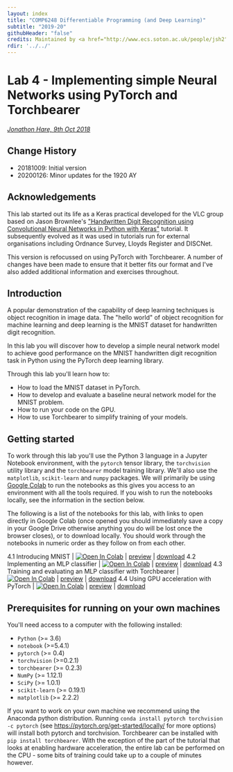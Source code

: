 ```yaml
---
layout: index
title: "COMP6248 Differentiable Programming (and Deep Learning)"
subtitle: "2019-20"
githubHeader: "false"
credits: Maintained by <a href="http://www.ecs.soton.ac.uk/people/jsh2">Dr Jonathon Hare</a>.
rdir: '../../'
---
```


# Lab 4 - Implementing simple Neural Networks using PyTorch and Torchbearer

_[Jonathon Hare, 9th Oct 2018](https://github.com/ecs-vlc/COMP6248)_

## Change History

- 20181009: Initial version
- 20200126: Minor updates for the 1920 AY

## Acknowledgements

This lab started out its life as a Keras practical developed for the VLC group based on Jason Brownlee's ["Handwritten Digit Recognition using Convolutional Neural Networks in Python with Keras"](http://machinelearningmastery.com/handwritten-digit-recognition-using-convolutional-neural-networks-python-keras/) tutorial. It subsequently evolved as it was used in tutorials run for external organisations including Ordnance Survey, Lloyds Register and DISCNet. 

This version is refocussed on using PyTorch with Torchbearer. A number of changes have been made to ensure that it better fits our format and I've also added additional information and exercises throughout. 

## Introduction 

A popular demonstration of the capability of deep learning techniques is object recognition in image data. The "hello world" of object recognition for machine learning and deep learning is the MNIST dataset for handwritten digit recognition.

In this lab you will discover how to develop a simple neural network model to achieve good performance on the MNIST handwritten digit recognition task in Python using the PyTorch deep learning library.

Through this lab you'll learn how to:

* How to load the MNIST dataset in PyTorch.
* How to develop and evaluate a baseline neural network model for the MNIST problem.
* How to run your code on the GPU.
* How to use Torchbearer to simplify training of your models.

## Getting started 

To work through this lab you'll use the Python 3 language in a Jupyter Notebook environment, with the `pytorch` tensor library, the `torchvision` utility library and the `torchbearer` model training library. We'll also use the `matplotlib`, `scikit-learn` and `numpy` packages. We will primarily be using [Google Colab](http://colab.research.google.com/) to run the notebooks as this gives you access to an environment with all the tools required. If you wish to run the notebooks locally, see the information in the section below.

The following is a list of the notebooks for this lab, with links to open directly in Google Colab (once opened you should immediately save a copy in your Google Drive otherwise anything you do will be lost once the browser closes), or to download locally. You should work through the notebooks in numeric order as they follow on from each other. 


4.1 Introducing MNIST | [![Open In Colab](https://colab.research.google.com/assets/colab-badge.svg)](https://colab.research.google.com/github/ecs-vlc/COMP6248/blob/master/docs/labs/lab4/4_1_MNIST.ipynb) | [preview](https://github.com/ecs-vlc/COMP6248/blob/master/docs/labs/lab4/4_1_MNIST.ipynb) | [download](https://raw.githubusercontent.com/ecs-vlc/COMP6248/master/docs/labs/lab4/4_1_MNIST.ipynb)
4.2 Implementing an MLP classifier | [![Open In Colab](https://colab.research.google.com/assets/colab-badge.svg)](https://colab.research.google.com/github/ecs-vlc/COMP6248/blob/master/docs/labs/lab4/4_2_MLP.ipynb) | [preview](https://github.com/ecs-vlc/COMP6248/blob/master/docs/labs/lab4/4_2_MLP.ipynb) | [download](https://raw.githubusercontent.com/ecs-vlc/COMP6248/master/docs/labs/lab4/4_2_MLP.ipynb)
4.3 Training and evaluating an MLP classifier with Torchbearer | [![Open In Colab](https://colab.research.google.com/assets/colab-badge.svg)](https://colab.research.google.com/github/ecs-vlc/COMP6248/blob/master/docs/labs/lab4/4_3_Torchbearer.ipynb) | [preview](https://github.com/ecs-vlc/COMP6248/blob/master/docs/labs/lab4/4_3_Torchbearer.ipynb) | [download](https://raw.githubusercontent.com/ecs-vlc/COMP6248/master/docs/labs/lab4/4_3_Torchbearer.ipynb)
4.4 Using GPU acceleration with PyTorch | [![Open In Colab](https://colab.research.google.com/assets/colab-badge.svg)](https://colab.research.google.com/github/ecs-vlc/COMP6248/blob/master/docs/labs/lab4/4_4_GPU.ipynb) | [preview](https://github.com/ecs-vlc/COMP6248/blob/master/docs/labs/lab4/4_4_GPU.ipynb) | [download](https://raw.githubusercontent.com/ecs-vlc/COMP6248/master/docs/labs/lab4/4_4_GPU.ipynb)


## Prerequisites for running on your own machines

You'll need access to a computer with the following installed:

- `Python` (>= 3.6)
- `notebook` (>=5.4.1)
- `pytorch` (>= 0.4)
- `torchvision` (>=0.2.1)
- `torchbearer` (>= 0.2.3)
- `NumPy` (>= 1.12.1)
- `SciPy` (>= 1.0.1)
- `scikit-learn` (>= 0.19.1)
- `matplotlib` (>= 2.2.2)

If you want to work on your own machine we recommend using the Anaconda python distribution. Running `conda install pytorch torchvision -c pytorch` (see https://pytorch.org/get-started/locally/ for more options) will install both pytorch and torchvision. Torchbearer can be installed with `pip install torchbearer`. With the exception of the part of the tutorial that looks at enabling hardware acceleration, the entire lab can be performed on the CPU - some bits of training could take up to a couple of minutes however.